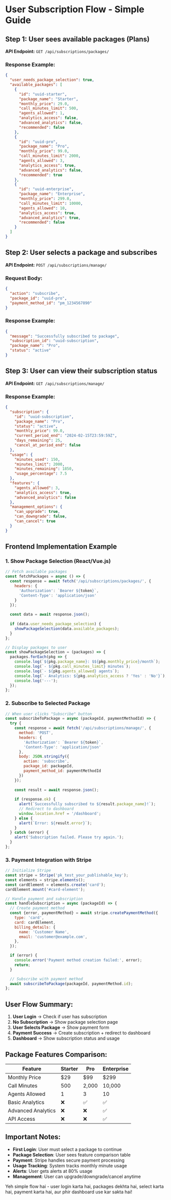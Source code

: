 # User Subscription Flow - Simple Guide

## Step 1: User sees available packages (Plans)

**API Endpoint:** `GET /api/subscriptions/packages/`

### Response Example:
```json
{
  "user_needs_package_selection": true,
  "available_packages": [
    {
      "id": "uuid-starter",
      "package_name": "Starter",
      "monthly_price": 29.0,
      "call_minutes_limit": 500,
      "agents_allowed": 1,
      "analytics_access": false,
      "advanced_analytics": false,
      "recommended": false
    },
    {
      "id": "uuid-pro", 
      "package_name": "Pro",
      "monthly_price": 99.0,
      "call_minutes_limit": 2000,
      "agents_allowed": 3,
      "analytics_access": true,
      "advanced_analytics": false,
      "recommended": true
    },
    {
      "id": "uuid-enterprise",
      "package_name": "Enterprise", 
      "monthly_price": 299.0,
      "call_minutes_limit": 10000,
      "agents_allowed": 10,
      "analytics_access": true,
      "advanced_analytics": true,
      "recommended": false
    }
  ]
}
```

## Step 2: User selects a package and subscribes

**API Endpoint:** `POST /api/subscriptions/manage/`

### Request Body:
```json
{
  "action": "subscribe",
  "package_id": "uuid-pro",
  "payment_method_id": "pm_1234567890"
}
```

### Response Example:
```json
{
  "message": "Successfully subscribed to package",
  "subscription_id": "uuid-subscription",
  "package_name": "Pro",
  "status": "active"
}
```

## Step 3: User can view their subscription status

**API Endpoint:** `GET /api/subscriptions/manage/`

### Response Example:
```json
{
  "subscription": {
    "id": "uuid-subscription",
    "package_name": "Pro",
    "status": "active",
    "monthly_price": 99.0,
    "current_period_end": "2024-02-15T23:59:59Z",
    "days_remaining": 25,
    "cancel_at_period_end": false
  },
  "usage": {
    "minutes_used": 150,
    "minutes_limit": 2000,
    "minutes_remaining": 1850,
    "usage_percentage": 7.5
  },
  "features": {
    "agents_allowed": 3,
    "analytics_access": true,
    "advanced_analytics": false
  },
  "management_options": {
    "can_upgrade": true,
    "can_downgrade": false,
    "can_cancel": true
  }
}
```

## Frontend Implementation Example

### 1. Show Package Selection (React/Vue.js)
```javascript
// Fetch available packages
const fetchPackages = async () => {
  const response = await fetch('/api/subscriptions/packages/', {
    headers: {
      'Authorization': `Bearer ${token}`,
      'Content-Type': 'application/json'
    }
  });
  
  const data = await response.json();
  
  if (data.user_needs_package_selection) {
    showPackageSelection(data.available_packages);
  }
};

// Display packages to user
const showPackageSelection = (packages) => {
  packages.forEach(pkg => {
    console.log(`${pkg.package_name}: $${pkg.monthly_price}/month`);
    console.log(`- ${pkg.call_minutes_limit} minutes`);
    console.log(`- ${pkg.agents_allowed} agents`);
    console.log(`- Analytics: ${pkg.analytics_access ? 'Yes' : 'No'}`);
    console.log('---');
  });
};
```

### 2. Subscribe to Selected Package
```javascript
// When user clicks "Subscribe" button
const subscribeToPackage = async (packageId, paymentMethodId) => {
  try {
    const response = await fetch('/api/subscriptions/manage/', {
      method: 'POST',
      headers: {
        'Authorization': `Bearer ${token}`,
        'Content-Type': 'application/json'
      },
      body: JSON.stringify({
        action: 'subscribe',
        package_id: packageId,
        payment_method_id: paymentMethodId
      })
    });
    
    const result = await response.json();
    
    if (response.ok) {
      alert(`Successfully subscribed to ${result.package_name}!`);
      // Redirect to dashboard
      window.location.href = '/dashboard';
    } else {
      alert(`Error: ${result.error}`);
    }
  } catch (error) {
    alert('Subscription failed. Please try again.');
  }
};
```

### 3. Payment Integration with Stripe
```javascript
// Initialize Stripe
const stripe = Stripe('pk_test_your_publishable_key');
const elements = stripe.elements();
const cardElement = elements.create('card');
cardElement.mount('#card-element');

// Handle payment and subscription
const handleSubscription = async (packageId) => {
  // Create payment method
  const {error, paymentMethod} = await stripe.createPaymentMethod({
    type: 'card',
    card: cardElement,
    billing_details: {
      name: 'Customer Name',
      email: 'customer@example.com',
    },
  });

  if (error) {
    console.error('Payment method creation failed:', error);
    return;
  }

  // Subscribe with payment method
  await subscribeToPackage(packageId, paymentMethod.id);
};
```

## User Flow Summary:

1. **User Login** → Check if user has subscription
2. **No Subscription** → Show package selection page
3. **User Selects Package** → Show payment form
4. **Payment Success** → Create subscription + redirect to dashboard
5. **Dashboard** → Show subscription status and usage

## Package Features Comparison:

| Feature | Starter | Pro | Enterprise |
|---------|---------|-----|------------|
| Monthly Price | $29 | $99 | $299 |
| Call Minutes | 500 | 2,000 | 10,000 |
| Agents Allowed | 1 | 3 | 10 |
| Basic Analytics | ❌ | ✅ | ✅ |
| Advanced Analytics | ❌ | ❌ | ✅ |
| API Access | ❌ | ❌ | ✅ |

## Important Notes:

- **First Login**: User must select a package to continue
- **Package Selection**: User sees feature comparison table
- **Payment**: Stripe handles secure payment processing
- **Usage Tracking**: System tracks monthly minute usage
- **Alerts**: User gets alerts at 80% usage
- **Management**: User can upgrade/downgrade/cancel anytime

Yeh simple flow hai - user login karta hai, packages dekhta hai, select karta hai, payment karta hai, aur phir dashboard use kar sakta hai!
